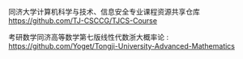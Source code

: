 同济大学计算机科学与技术、信息安全专业课程资源共享仓库  https://github.com/TJ-CSCCG/TJCS-Course

考研数学同济高等数学第七版线性代数浙大概率论 : https://github.com/Yoget/Tongji-University-Advanced-Mathematics
